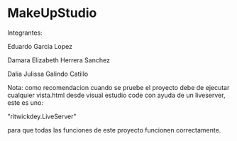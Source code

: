 # MakeUpStudio

Integrantes:

Eduardo Garcia Lopez

Damara Elizabeth Herrera Sanchez

Dalia Julissa Galindo Catillo

Nota: como recomendacion cuando se pruebe el proyecto debe de ejecutar cualquier vista.html desde visual estudio code con ayuda de un liveserver, este es uno:

"ritwickdey.LiveServer"

para que todas las funciones de este proyecto funcionen correctamente.
